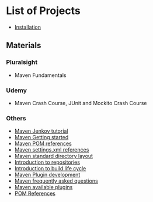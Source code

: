 # List of Projects
* [Installation](installation)

## Materials
### Pluralsight
* Maven Fundamentals

### Udemy
* Maven Crash Course, JUnit and Mockito Crash Course

### Others
* [Maven Jenkov tutorial](http://tutorials.jenkov.com/maven/maven-tutorial.html)
* [Maven Getting started](http://maven.apache.org/guides/getting-started/index.html#How_do_I_use_plugins)
* [Maven POM references](http://maven.apache.org/pom.html)
* [Maven settings.xml references](http://maven.apache.org/settings.html)
* [Maven standard directory layout](http://maven.apache.org/guides/introduction/introduction-to-the-standard-directory-layout.html)
* [Introduction to repositories](http://maven.apache.org/guides/introduction/introduction-to-repositories.html)
* [Introduction to build life cycle](http://maven.apache.org/guides/introduction/introduction-to-the-lifecycle.html)
* [Maven Plugin development](http://maven.apache.org/plugin-developers/index.html)
* [Maven frequently asked questions](https://maven.apache.org/general.html)
* [Maven available plugins](https://maven.apache.org/plugins/index.html)
* [POM References](http://maven.apache.org/pom.html)